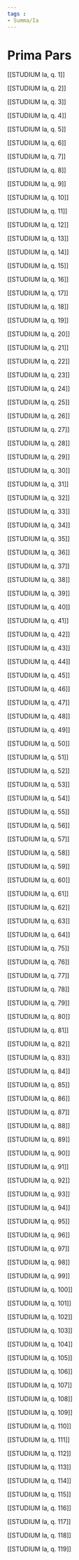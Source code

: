 ```yaml
---
tags : 
- Summa/Ia
---
```


# Prima Pars

[[STUDIUM Ia, q. 1]]

[[STUDIUM Ia, q. 2]]

[[STUDIUM Ia, q. 3]]

[[STUDIUM Ia, q. 4]]

[[STUDIUM Ia, q. 5]]

[[STUDIUM Ia, q. 6]]

[[STUDIUM Ia, q. 7]]

[[STUDIUM Ia, q. 8]]

[[STUDIUM Ia, q. 9]]

[[STUDIUM Ia, q. 10]]

[[STUDIUM Ia, q. 11]]

[[STUDIUM Ia, q. 12]]

[[STUDIUM Ia, q. 13]]

[[STUDIUM Ia, q. 14]]

[[STUDIUM Ia, q. 15]]

[[STUDIUM Ia, q. 16]]

[[STUDIUM Ia, q. 17]]

[[STUDIUM Ia, q. 18]]

[[STUDIUM Ia, q. 19]]

[[STUDIUM Ia, q. 20]]

[[STUDIUM Ia, q. 21]]

[[STUDIUM Ia, q. 22]]

[[STUDIUM Ia, q. 23]]

[[STUDIUM Ia, q. 24]]

[[STUDIUM Ia, q. 25]]

[[STUDIUM Ia, q. 26]]

[[STUDIUM Ia, q. 27]]

[[STUDIUM Ia, q. 28]]

[[STUDIUM Ia, q. 29]]

[[STUDIUM Ia, q. 30]]

[[STUDIUM Ia, q. 31]]

[[STUDIUM Ia, q. 32]]

[[STUDIUM Ia, q. 33]]

[[STUDIUM Ia, q. 34]]

[[STUDIUM Ia, q. 35]]

[[STUDIUM Ia, q. 36]]

[[STUDIUM Ia, q. 37]]

[[STUDIUM Ia, q. 38]]

[[STUDIUM Ia, q. 39]]

[[STUDIUM Ia, q. 40]]

[[STUDIUM Ia, q. 41]]

[[STUDIUM Ia, q. 42]]

[[STUDIUM Ia, q. 43]]

[[STUDIUM Ia, q. 44]]

[[STUDIUM Ia, q. 45]]

[[STUDIUM Ia, q. 46]]

[[STUDIUM Ia, q. 47]]

[[STUDIUM Ia, q. 48]]

[[STUDIUM Ia, q. 49]]

[[STUDIUM Ia, q. 50]]

[[STUDIUM Ia, q. 51]]

[[STUDIUM Ia, q. 52]]

[[STUDIUM Ia, q. 53]]

[[STUDIUM Ia, q. 54]]

[[STUDIUM Ia, q. 55]]

[[STUDIUM Ia, q. 56]]

[[STUDIUM Ia, q. 57]]

[[STUDIUM Ia, q. 58]]

[[STUDIUM Ia, q. 59]]

[[STUDIUM Ia, q. 60]]

[[STUDIUM Ia, q. 61]]

[[STUDIUM Ia, q. 62]]

[[STUDIUM Ia, q. 63]]

[[STUDIUM Ia, q. 64]]

[[STUDIUM Ia, q. 75]]

[[STUDIUM Ia, q. 76]]

[[STUDIUM Ia, q. 77]]

[[STUDIUM Ia, q. 78]]

[[STUDIUM Ia, q. 79]]

[[STUDIUM Ia, q. 80]]

[[STUDIUM Ia, q. 81]]

[[STUDIUM Ia, q. 82]]

[[STUDIUM Ia, q. 83]]

[[STUDIUM Ia, q. 84]]

[[STUDIUM Ia, q. 85]]

[[STUDIUM Ia, q. 86]]

[[STUDIUM Ia, q. 87]]

[[STUDIUM Ia, q. 88]]

[[STUDIUM Ia, q. 89]]

[[STUDIUM Ia, q. 90]]

[[STUDIUM Ia, q. 91]]

[[STUDIUM Ia, q. 92]]

[[STUDIUM Ia, q. 93]]

[[STUDIUM Ia, q. 94]]

[[STUDIUM Ia, q. 95]]

[[STUDIUM Ia, q. 96]]

[[STUDIUM Ia, q. 97]]

[[STUDIUM Ia, q. 98]]

[[STUDIUM Ia, q. 99]]

[[STUDIUM Ia, q. 100]]

[[STUDIUM Ia, q. 101]]

[[STUDIUM Ia, q. 102]]

[[STUDIUM Ia, q. 103]]

[[STUDIUM Ia, q. 104]]

[[STUDIUM Ia, q. 105]]

[[STUDIUM Ia, q. 106]]

[[STUDIUM Ia, q. 107]]

[[STUDIUM Ia, q. 108]]

[[STUDIUM Ia, q. 109]]

[[STUDIUM Ia, q. 110]]

[[STUDIUM Ia, q. 111]]

[[STUDIUM Ia, q. 112]]

[[STUDIUM Ia, q. 113]]

[[STUDIUM Ia, q. 114]]

[[STUDIUM Ia, q. 115]]

[[STUDIUM Ia, q. 116]]

[[STUDIUM Ia, q. 117]]

[[STUDIUM Ia, q. 118]]

[[STUDIUM Ia, q. 119]]

